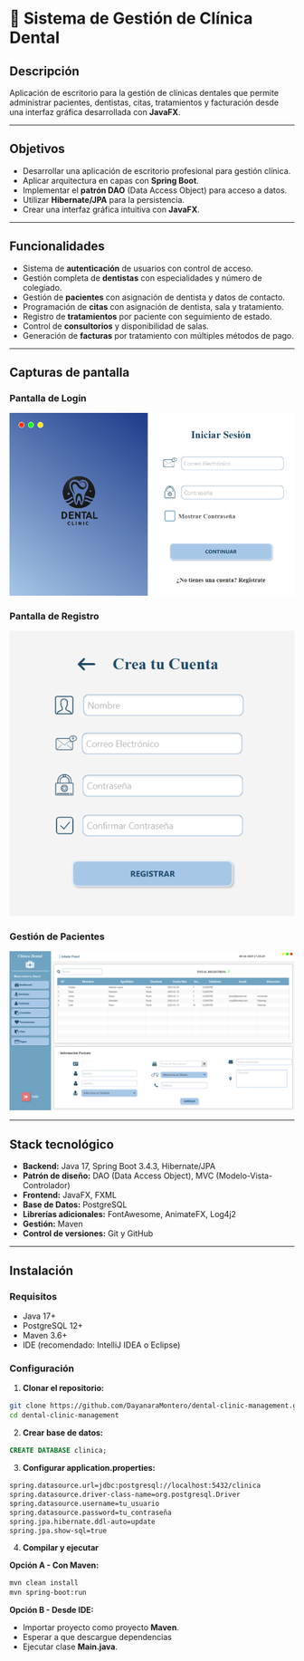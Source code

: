 # 🏥 Sistema de Gestión de Clínica Dental

## Descripción

Aplicación de escritorio para la gestión de clínicas dentales que permite administrar pacientes, dentistas, citas, tratamientos y facturación desde una interfaz gráfica desarrollada con **JavaFX**.

---

## Objetivos

- Desarrollar una aplicación de escritorio profesional para gestión clínica.
- Aplicar arquitectura en capas con **Spring Boot**.
- Implementar el **patrón DAO** (Data Access Object) para acceso a datos.
- Utilizar **Hibernate/JPA** para la persistencia.
- Crear una interfaz gráfica intuitiva con **JavaFX**.

---

## Funcionalidades

- Sistema de **autenticación** de usuarios con control de acceso.
- Gestión completa de **dentistas** con especialidades y número de colegiado.
- Gestión de **pacientes** con asignación de dentista y datos de contacto.
- Programación de **citas** con asignación de dentista, sala y tratamiento.
- Registro de **tratamientos** por paciente con seguimiento de estado.
- Control de **consultorios** y disponibilidad de salas.
- Generación de **facturas** por tratamiento con múltiples métodos de pago.

---

## Capturas de pantalla

### Pantalla de Login
![Login](src/main/resources/img/capturas-app/login.png)

### Pantalla de Registro
![Login](src/main/resources/img/capturas-app/registro.png)

### Gestión de Pacientes
![Login](src/main/resources/img/capturas-app/pacientes-vista.png)

---

## Stack tecnológico

- **Backend:** Java 17, Spring Boot 3.4.3, Hibernate/JPA
- **Patrón de diseño:** DAO (Data Access Object), MVC (Modelo-Vista-Controlador)
- **Frontend:** JavaFX, FXML
- **Base de Datos:** PostgreSQL
- **Librerías adicionales:** FontAwesome, AnimateFX, Log4j2
- **Gestión:** Maven
- **Control de versiones:** Git y GitHub

---

## Instalación

### Requisitos

- Java 17+
- PostgreSQL 12+
- Maven 3.6+
- IDE (recomendado: IntelliJ IDEA o Eclipse)

### Configuración

1. **Clonar el repositorio:**
```bash
git clone https://github.com/DayanaraMontero/dental-clinic-management.git
cd dental-clinic-management
```

2. **Crear base de datos:**
```sql
CREATE DATABASE clinica;
```

3. **Configurar application.properties:**
```properties
spring.datasource.url=jdbc:postgresql://localhost:5432/clinica
spring.datasource.driver-class-name=org.postgresql.Driver
spring.datasource.username=tu_usuario
spring.datasource.password=tu_contraseña
spring.jpa.hibernate.ddl-auto=update
spring.jpa.show-sql=true
```

4. **Compilar y ejecutar**

**Opción A - Con Maven:**
```bash
mvn clean install
mvn spring-boot:run
```

**Opción B - Desde IDE:**

- Importar proyecto como proyecto **Maven**.
- Esperar a que descargue dependencias
- Ejecutar clase **Main.java**.



